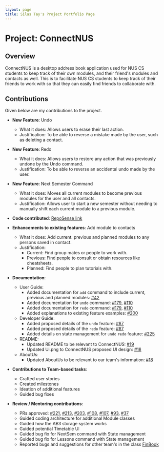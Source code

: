 ```yaml
---
layout: page
title: Silas Tay's Project Portfolio Page
---
```


# Project: ConnectNUS

## Overview
ConnectNUS is a desktop address book application used for NUS CS students to keep track of their own modules, and their friend's modules and contacts as well. This is to facilitate NUS CS students to keep track of their friends to work with so that they can easily find friends to collaborate with.

## Contributions
Given below are my contributions to the project.

* **New Feature**: Undo
  * What it does: Allows users to erase their last action.
  * Justification: To be able to reverse a mistake made by the user, such as deleting a contact.


* **New Feature**: Redo
  * What it does: Allows users to restore any action that was previously undone by the Undo command.
  * Justification: To be able to reverse an accidental undo made by the user.

* **New Feature**: Next Semester Command
  * What it does: Moves all current modules to become previous modules for the user and all contacts.
  * Justification: Allows user to start a new semester without needing to manually shift each current module to a previous module.


* **Code contributed**: [RepoSense link](https://nus-cs2103-ay2223s1.github.io/tp-dashboard/?search=silastsl&breakdown=true&sort=groupTitle&sortWithin=title&since=2022-09-16&timeframe=commit&mergegroup=&groupSelect=groupByRepos&checkedFileTypes=other~test-code~docs~functional-code)


* **Enhancements to existing features**: Add module to contacts
  * What it does: Add current. previous and planned modules to any persons saved in contact.
  * Justification:
    * Current: Find group mates or people to work with.
    * Previous: Find people to consult or obtain resources like cheatsheets.
    * Planned: Find people to plan tutorials with.


* **Documentation**:
  * User Guide:
    * Added documentation for `add` command to include current, previous and planned modules: [#42](https://github.com/AY2223S1-CS2103T-T14-4/tp/pull/42)
    * Added documentation for `undo` command: [#179](https://github.com/AY2223S1-CS2103T-T14-4/tp/pull/179), [#110](https://github.com/AY2223S1-CS2103T-T14-4/tp/pull/110)
    * Added documentation for `redo` command: [#179](https://github.com/AY2223S1-CS2103T-T14-4/tp/pull/179), [#110](https://github.com/AY2223S1-CS2103T-T14-4/tp/pull/110)
    * Added explanations to existing feature examples: [#200](https://github.com/AY2223S1-CS2103T-T14-4/tp/pull/200)
  * Developer Guide:
    * Added proposed details of the `undo` feature: [#87](https://github.com/AY2223S1-CS2103T-T14-4/tp/pull/87)
    * Added proposed details of the `redo` feature: [#87](https://github.com/AY2223S1-CS2103T-T14-4/tp/pull/87)
    * Added details on state management for `undo` `redo` feature: [#225](https://github.com/AY2223S1-CS2103T-T14-4/tp/pull/225)
  * README:
    * Updated README to be relevant to ConnectNUS: [#19](https://github.com/AY2223S1-CS2103T-T14-4/tp/pull/19)
    * Updated Ui.png to ConnectNUS proposed UI design: [#18](https://github.com/AY2223S1-CS2103T-T14-4/tp/pull/18)
  * AboutUs:
    * Updated AboutUs to be relevant to our team's information: [#18](https://github.com/AY2223S1-CS2103T-T14-4/tp/pull/18)

* **Contributions to Team-based tasks**:
  * Crafted user stories
  * Created milestones
  * Ideation of additional features
  * Guided bug fixes

* **Review / Mentoring contributions**:
  * PRs approved: [#221](https://github.com/AY2223S1-CS2103T-T14-4/tp/pull/221), [#213](https://github.com/AY2223S1-CS2103T-T14-4/tp/pull/213), [#203](https://github.com/AY2223S1-CS2103T-T14-4/tp/pull/203), [#108](https://github.com/AY2223S1-CS2103T-T14-4/tp/pull/108), [#107](https://github.com/AY2223S1-CS2103T-T14-4/tp/pull/107), [#93](https://github.com/AY2223S1-CS2103T-T14-4/tp/pull/93), [#37](https://github.com/AY2223S1-CS2103T-T14-4/tp/pull/37)
  * Guided coding architecture for additional Module classes
  * Guided how the AB3 storage system works
  * Guided potential Timetable UI
  * Guided bug fix for NextSem command with State management
  * Guided bug fix for Lessons command with State management
  * Reported bugs and suggestions for other team's in the class [FinBook](https://github.com/SilasTSL/ped/issues)
